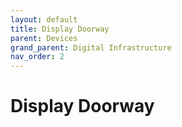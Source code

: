 ```yaml
---
layout: default
title: Display Doorway
parent: Devices
grand_parent: Digital Infrastructure
nav_order: 2
---
```


# Display Doorway

